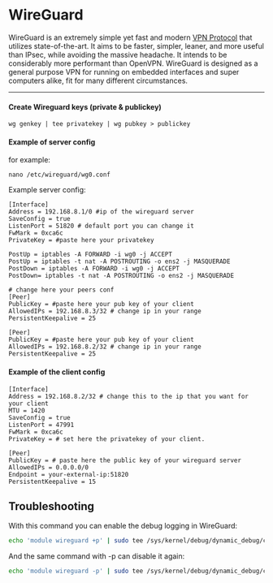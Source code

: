 # WireGuard

WireGuard is an extremely simple yet fast and modern [VPN Protocol](networking/vpn.md) that utilizes state-of-the-art. It aims to be faster, simpler, leaner, and more useful than IPsec, while avoiding the massive headache. It intends to be considerably more performant than OpenVPN. WireGuard is designed as a general purpose VPN for running on embedded interfaces and super computers alike, fit for many different circumstances.

---
#### Create Wireguard keys (private & publickey)

```
wg genkey | tee privatekey | wg pubkey > publickey
```

#### Example of server config

for example:
```
nano /etc/wireguard/wg0.conf
```

Example server config:
```
[Interface]
Address = 192.168.8.1/0 #ip of the wireguard server
SaveConfig = true
ListenPort = 51820 # default port you can change it
FwMark = 0xca6c
PrivateKey = #paste here your privatekey

PostUp = iptables -A FORWARD -i wg0 -j ACCEPT
PostUp = iptables -t nat -A POSTROUTING -o ens2 -j MASQUERADE
PostDown = iptables -A FORWARD -i wg0 -j ACCEPT
PostDown= iptables -t nat -A POSTROUTING -o ens2 -j MASQUERADE

# change here your peers conf
[Peer]
PublicKey = #paste here your pub key of your client
AllowedIPs = 192.168.8.3/32 # change ip in your range
PersistentKeepalive = 25

[Peer]
PublicKey = #paste here your pub key of your client
AllowedIPs = 192.168.8.2/32 # change ip in your range
PersistentKeepalive = 25
```

#### Example of the client config

```
[Interface]
Address = 192.168.8.2/32 # change this to the ip that you want for your client
MTU = 1420
SaveConfig = true
ListenPort = 47991
FwMark = 0xca6c
PrivateKey = # set here the privatekey of your client.

[Peer]
PublicKey = # paste here the public key of your wireguard server
AllowedIPs = 0.0.0.0/0
Endpoint = your-external-ip:51820
PersistentKeepalive = 15

```

## Troubleshooting

With this command you can enable the debug logging in WireGuard:

```bash
echo 'module wireguard +p' | sudo tee /sys/kernel/debug/dynamic_debug/control
```

And the same command with -p can disable it again:

```bash
echo 'module wireguard -p' | sudo tee /sys/kernel/debug/dynamic_debug/control
```